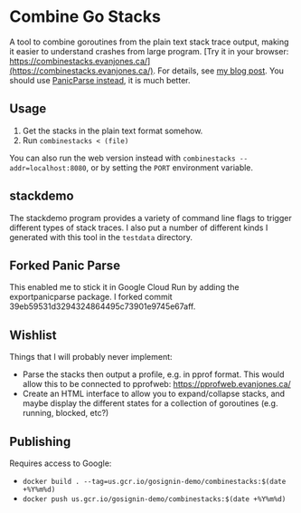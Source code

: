 # Combine Go Stacks

A tool to combine goroutines from the plain text stack trace output, making it easier to understand crashes from large program. [Try it in your browser: https://combinestacks.evanjones.ca/](https://combinestacks.evanjones.ca/). For details, see [my blog post](https://www.evanjones.ca/go-stack-traces.html). You should use [PanicParse instead](https://github.com/maruel/panicparse), it is much better.


## Usage

1. Get the stacks in the plain text format somehow.
2. Run `combinestacks < (file)`

You can also run the web version instead with `combinestacks --addr=localhost:8080`, or by setting the `PORT` environment variable.


## stackdemo

The stackdemo program provides a variety of command line flags to trigger different types of stack traces. I also put a number of different kinds I generated with this tool in the `testdata` directory.


## Forked Panic Parse

This enabled me to stick it in Google Cloud Run by adding the exportpanicparse package. I forked commit 39eb59531d3294324864495c73901e9745e67aff.


## Wishlist

Things that I will probably never implement:

* Parse the stacks then output a profile, e.g. in pprof format. This would allow this to be connected to pprofweb: https://pprofweb.evanjones.ca/
* Create an HTML interface to allow you to expand/collapse stacks, and maybe display the different states for a collection of goroutines (e.g. running, blocked, etc?)


## Publishing

Requires access to Google:

* `docker build . --tag=us.gcr.io/gosignin-demo/combinestacks:$(date +%Y%m%d)`
* `docker push us.gcr.io/gosignin-demo/combinestacks:$(date +%Y%m%d)`
